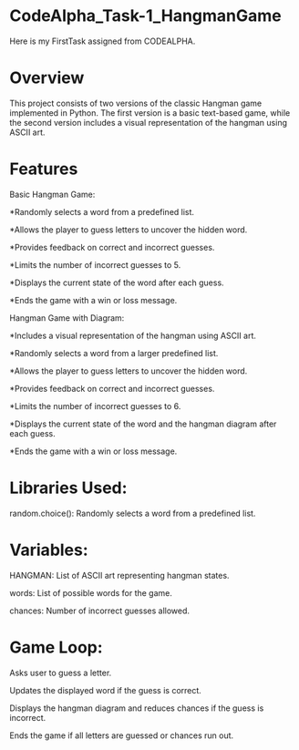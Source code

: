 # CodeAlpha_Task-1_HangmanGame
Here is my FirstTask assigned from CODEALPHA.

# Overview

This project consists of two versions of the classic Hangman game implemented in Python. The first version is a basic text-based game, while the second version includes a visual representation of the hangman using ASCII art.

# Features

Basic Hangman Game:

*Randomly selects a word from a predefined list.

*Allows the player to guess letters to uncover the hidden word.

*Provides feedback on correct and incorrect guesses.

*Limits the number of incorrect guesses to 5.

*Displays the current state of the word after each guess.

*Ends the game with a win or loss message.



Hangman Game with Diagram:

*Includes a visual representation of the hangman using ASCII art.

*Randomly selects a word from a larger predefined list.

*Allows the player to guess letters to uncover the hidden word.

*Provides feedback on correct and incorrect guesses.

*Limits the number of incorrect guesses to 6.

*Displays the current state of the word and the hangman diagram after each guess.

*Ends the game with a win or loss message.


# Libraries Used:

random.choice(): Randomly selects a word from a predefined list.

# Variables:

HANGMAN: List of ASCII art representing hangman states.

words: List of possible words for the game.

chances: Number of incorrect guesses allowed.

# Game Loop:

Asks user to guess a letter.

Updates the displayed word if the guess is correct.

Displays the hangman diagram and reduces chances if the guess is incorrect.

Ends the game if all letters are guessed or chances run out.
